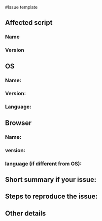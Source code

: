 #Issue template

## Affected script
### Name
### Version


## OS
### Name:
### Version:
### Language:

## Browser
### Name:
### version:
### language (if different from OS):

## Short summary if your issue:
## Steps to reproduce the issue:
## Other details
